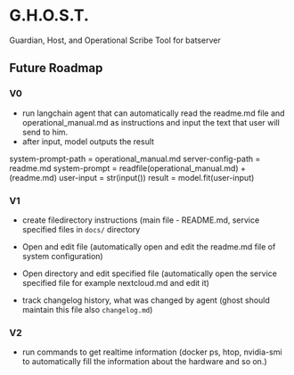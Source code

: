# G.H.O.S.T.
Guardian, Host, and Operational Scribe Tool for batserver


## Future Roadmap

### V0
- run langchain agent that can automatically read the readme.md file and operational_manual.md as instructions and input the text that user will send to him.
- after input, model outputs the result

system-prompt-path = operational_manual.md
server-config-path = readme.md
system-prompt = readfile(operational_manual.md) + (readme.md)
user-input = str(input())
result = model.fit(user-input)

### V1
- create filedirectory instructions (main file - README.md, service specified files in `docs/` directory

- Open and edit file (automatically open and edit the readme.md file of system configuration)
- Open directory and edit specified file (automatically open the service specified file for example nextcloud.md and edit it)

- track changelog history, what was changed by agent (ghost should maintain this file also `changelog.md`)

### V2
- run commands to get realtime information (docker ps, htop, nvidia-smi to automatically fill the information about the hardware and so on.)
